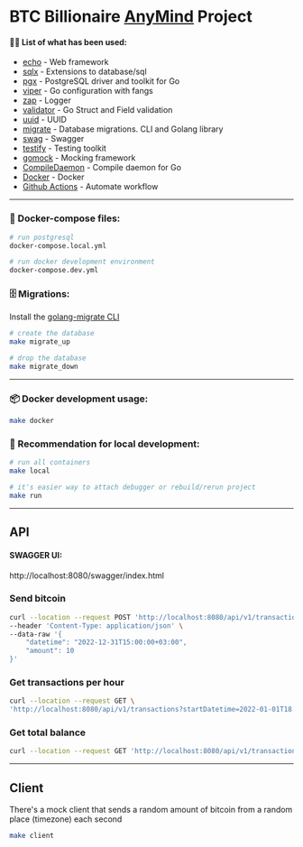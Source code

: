 # BTC Billionaire [AnyMind](https://anymindgroup.com/) Project

#### 👨‍💻 List of what has been used:

* [echo](https://github.com/labstack/echo) - Web framework
* [sqlx](https://github.com/jmoiron/sqlx) - Extensions to database/sql
* [pgx](https://github.com/jackc/pgx) - PostgreSQL driver and toolkit for Go
* [viper](https://github.com/spf13/viper) - Go configuration with fangs
* [zap](https://github.com/uber-go/zap) - Logger
* [validator](https://github.com/go-playground/validator) - Go Struct and Field validation
* [uuid](https://github.com/google/uuid) - UUID
* [migrate](https://github.com/golang-migrate/migrate) - Database migrations. CLI and Golang library
* [swag](https://github.com/swaggo/swag) - Swagger
* [testify](https://github.com/stretchr/testify) - Testing toolkit
* [gomock](https://github.com/golang/mock) - Mocking framework
* [CompileDaemon](https://github.com/githubnemo/CompileDaemon) - Compile daemon for Go
* [Docker](https://www.docker.com/) - Docker
* [Github Actions](https://github.com/features/actions) - Automate workflow

---

### 🚀 Docker-compose files:

```bash
# run postgresql
docker-compose.local.yml 

# run docker development environment
docker-compose.dev.yml 
```

### 🗄️ Migrations:

Install
the [golang-migrate CLI](https://github.com/golang-migrate/migrate/blob/5bf05dc3236ef077e5927c9ca9ca02857a87c582/cmd/migrate/README.md#installation)

```bash
# create the database
make migrate_up

# drop the database
make migrate_down
```

---

### 📦 Docker development usage:

```bash
make docker
```

### 📍 Recommendation for local development:

```bash
# run all containers
make local 

# it's easier way to attach debugger or rebuild/rerun project
make run 
```

---

## API

#### SWAGGER UI:

http://localhost:8080/swagger/index.html

### Send bitcoin

```bash
curl --location --request POST 'http://localhost:8080/api/v1/transactions' \
--header 'Content-Type: application/json' \
--data-raw '{
    "datetime": "2022-12-31T15:00:00+03:00",
    "amount": 10
}'
```

### Get transactions per hour

```bash
curl --location --request GET \
'http://localhost:8080/api/v1/transactions?startDatetime=2022-01-01T18:00:00-05:00&endDatetime=2023-12-31T21:00:00+08:00'
```

### Get total balance

```bash
curl --location --request GET 'http://localhost:8080/api/v1/transactions/balance' 
```

---

## Client

There's a mock client that sends a random amount of bitcoin from a random place (timezone) each second

```bash
make client
```
